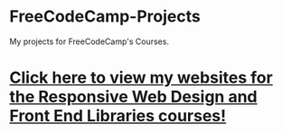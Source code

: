 # FreeCodeCamp-Projects
My projects for FreeCodeCamp's Courses.

# [Click here to view my websites for the Responsive Web Design and Front End Libraries courses!](https://elchupacambra.github.io/FreeCodeCamp-Projects/)
